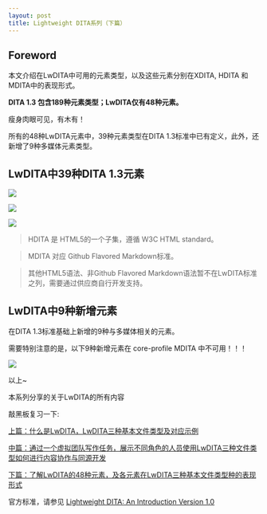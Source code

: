 ```yaml
---
layout: post
title: Lightweight DITA系列（下篇）
---
```


## Foreword

本文介绍在LwDITA中可用的元素类型，以及这些元素分别在XDITA, HDITA 和 MDITA中的表现形式。

**DITA 1.3 包含189种元素类型；LwDITA仅有48种元素。**

瘦身肉眼可见，有木有！

所有的48种LwDITA元素中，39种元素类型在DITA 1.3标准中已有定义，此外，还新增了9种多媒体元素类型。

## LwDITA中39种DITA 1.3元素

![](https://mmbiz.qpic.cn/mmbiz_png/E1Smooatr7bXqztibImzRvSHwRn5CNJys37tmg5jGiaAibD6KDuZOicSNiaX5u4Tiaia3qQicVboLwtjAAv4ZvhevCY02g/640?wx_fmt=png&tp=webp&wxfrom=5&wx_lazy=1)

![](https://mmbiz.qpic.cn/mmbiz_png/E1Smooatr7bXqztibImzRvSHwRn5CNJys7IHOqcR33VQZIHOX68VRuTu2vx27x96Aqzf8QGvPPics8AdhhMP5JsQ/640?wx_fmt=png&tp=webp&wxfrom=5&wx_lazy=1)

![](https://mmbiz.qpic.cn/mmbiz_png/E1Smooatr7bXqztibImzRvSHwRn5CNJyscCpALqImDMQ6q03FxmS9BaUHZFyUcLIQKQibicVMAAwVJQnayHKfiaAicg/640?wx_fmt=png&tp=webp&wxfrom=5&wx_lazy=1)

> HDITA 是 HTML5的一个子集，遵循 W3C HTML standard。 

> MDITA 对应 Github Flavored Markdown标准。

> 其他HTML5语法、非Github Flavored Markdown语法暂不在LwDITA标准之列，需要通过供应商自行开发支持。

## LwDITA中9种新增元素

在DITA 1.3标准基础上新增的9种与多媒体相关的元素。

需要特别注意的是，以下9种新增元素在 core-profile MDITA 中不可用！！！

![](https://mmbiz.qpic.cn/mmbiz_png/E1Smooatr7bXqztibImzRvSHwRn5CNJysmG45xp1IT2PGZPXhiblYgvbMuqicrjdraAcjG9druFN6nRhTf2ax6RRg/640?wx_fmt=png&tp=webp&wxfrom=5&wx_lazy=1)

以上~

本系列分享的关于LwDITA的所有内容

敲黑板复习一下:

[上篇：什么是LwDITA，LwDITA三种基本文件类型及对应示例](2018-06-27-LightweightDITA-01.md)

[中篇：通过一个虚拟团队写作任务，展示不同角色的人员使用LwDITA三种文件类型如何进行内容协作与同源开发](2018-06-29-LightweightDITA-02.md)

[下篇：了解LwDITA的48种元素，及各元素在LwDITA三种基本文件类型种的表现形式](2018-07-04-LightweightDITA-03.md)

官方标准，请参见
[Lightweight DITA: An Introduction Version 1.0 ](<http://docs.oasis-open.org/dita/LwDITA/v1.0/LwDITA-v1.0.html>)
